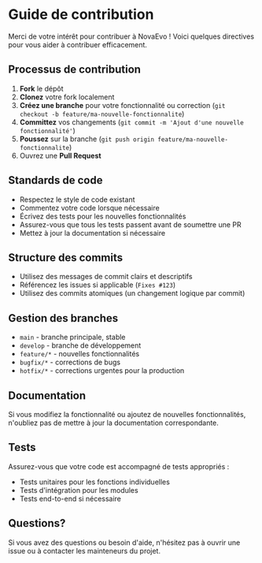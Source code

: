 # Guide de contribution

Merci de votre intérêt pour contribuer à NovaEvo ! Voici quelques directives pour vous aider à contribuer efficacement.

## Processus de contribution

1. **Fork** le dépôt
2. **Clonez** votre fork localement
3. **Créez une branche** pour votre fonctionnalité ou correction (`git checkout -b feature/ma-nouvelle-fonctionnalite`)
4. **Committez** vos changements (`git commit -m 'Ajout d'une nouvelle fonctionnalité'`)
5. **Poussez** sur la branche (`git push origin feature/ma-nouvelle-fonctionnalite`)
6. Ouvrez une **Pull Request**

## Standards de code

- Respectez le style de code existant
- Commentez votre code lorsque nécessaire
- Écrivez des tests pour les nouvelles fonctionnalités
- Assurez-vous que tous les tests passent avant de soumettre une PR
- Mettez à jour la documentation si nécessaire

## Structure des commits

- Utilisez des messages de commit clairs et descriptifs
- Référencez les issues si applicable (`Fixes #123`)
- Utilisez des commits atomiques (un changement logique par commit)

## Gestion des branches

- `main` - branche principale, stable
- `develop` - branche de développement
- `feature/*` - nouvelles fonctionnalités
- `bugfix/*` - corrections de bugs
- `hotfix/*` - corrections urgentes pour la production

## Documentation

Si vous modifiez la fonctionnalité ou ajoutez de nouvelles fonctionnalités, n'oubliez pas de mettre à jour la documentation correspondante.

## Tests

Assurez-vous que votre code est accompagné de tests appropriés :
- Tests unitaires pour les fonctions individuelles
- Tests d'intégration pour les modules
- Tests end-to-end si nécessaire

## Questions?

Si vous avez des questions ou besoin d'aide, n'hésitez pas à ouvrir une issue ou à contacter les mainteneurs du projet.